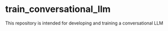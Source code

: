 # train_conversational_llm
This repository is intended for developing and training a conversational LLM

